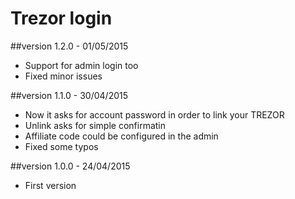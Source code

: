 Trezor login
============

##version 1.2.0 - 01/05/2015

* Support for admin login too
* Fixed minor issues

##version 1.1.0 - 30/04/2015

* Now it asks for account password in order to link your TREZOR
* Unlink asks for simple confirmatin
* Affiliate code could be configured in the admin
* Fixed some typos

##version 1.0.0 - 24/04/2015

* First version
